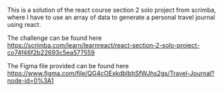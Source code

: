 This is a solution of the react course section 2 solo project from scrimba, where I have to use an array of data to generate a personal travel journal using react.

The challenge can be found here https://scrimba.com/learn/learnreact/react-section-2-solo-project-co74f46f2b22693c5ea577559

The Figma file provided can be found here https://www.figma.com/file/QG4cOExkdbIbhSfWJhs2gs/Travel-Journal?node-id=0%3A1
